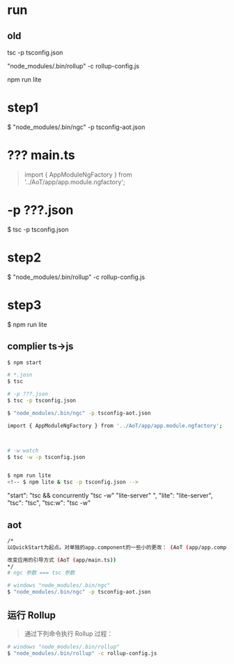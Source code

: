 # run


## old
tsc -p tsconfig.json

"node_modules/.bin/rollup" -c rollup-config.js

npm run lite 



# step1 
$ "node_modules/.bin/ngc" -p tsconfig-aot.json

# ??? main.ts
> import { AppModuleNgFactory } from '../AoT/app/app.module.ngfactory';

# -p ???.json
$ tsc -p tsconfig.json

# step2 
$ "node_modules/.bin/rollup" -c rollup-config.js

> <script src="./dist/build.js"></script>

# step3 
$ npm run lite 









## complier ts->js

```sh
$ npm start

# *.josn
$ tsc

# -p ???.json
$ tsc -p tsconfig.json

$ "node_modules/.bin/ngc" -p tsconfig-aot.json

import { AppModuleNgFactory } from '../AoT/app/app.module.ngfactory';



# -w watch
$ tsc -w -p tsconfig.json


$ npm run lite 
<!-- $ npm lite & tsc -p tsconfig.json -->
``` 


"start": "tsc && concurrently \"tsc -w\" \"lite-server\" ",
    "lite": "lite-server",
    "tsc": "tsc",
    "tsc:w": "tsc -w"


## aot

```sh
/*
以QuickStart为起点。对单独的app.component的一些小的更改： (AoT (app/app.component.ts & pages/app.component.html))

改变应用的引导方式 (AoT (app/main.ts))
*/
# ngc 参数 === tsc 参数 

# windows "node_modules/.bin/ngc"
$ "node_modules/.bin/ngc" -p tsconfig-aot.json
``` 

## 运行 Rollup

> 通过下列命令执行 Rollup 过程：

```sh
# windows "node_modules/.bin/rollup"
$ "node_modules/.bin/rollup" -c rollup-config.js
``` 

## <script src="./dist/build.js"></script>


